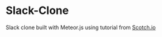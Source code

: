 # Slack-Clone

Slack clone built with Meteor.js using tutorial from  <a href="https://scotch.io/tutorials/building-a-slack-clone-in-meteor-js-getting-started">Scotch.io</a>
